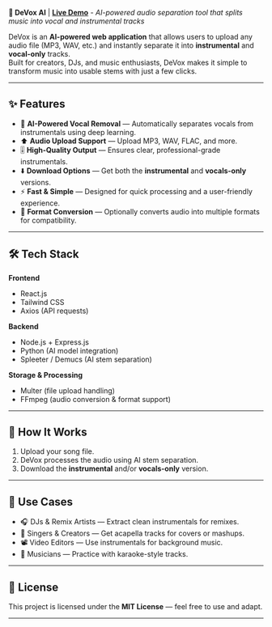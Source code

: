 **🎵 DeVox AI** | **[Live Demo](https://huggingface.co/spaces/AM-ANX/devox-ai-audio-separator)** - *AI-powered audio separation tool that splits music into vocal and instrumental tracks*

DeVox is an **AI-powered web application** that allows users to upload any audio file (MP3, WAV, etc.) and instantly separate it into **instrumental** and **vocal-only** tracks.  
Built for creators, DJs, and music enthusiasts, DeVox makes it simple to transform music into usable stems with just a few clicks.  

---

## ✨ Features  

- 🎵 **AI-Powered Vocal Removal** — Automatically separates vocals from instrumentals using deep learning.  
- ⬆️ **Audio Upload Support** — Upload MP3, WAV, FLAC, and more.  
- 🎚️ **High-Quality Output** — Ensures clear, professional-grade instrumentals.  
- ⬇️ **Download Options** — Get both the **instrumental** and **vocals-only** versions.  
- ⚡ **Fast & Simple** — Designed for quick processing and a user-friendly experience.  
- 🔄 **Format Conversion** — Optionally converts audio into multiple formats for compatibility.  

---

## 🛠️ Tech Stack  

**Frontend**  
- React.js  
- Tailwind CSS  
- Axios (API requests)  

**Backend**  
- Node.js + Express.js  
- Python (AI model integration)  
- Spleeter / Demucs (AI stem separation)  

**Storage & Processing**  
- Multer (file upload handling)  
- FFmpeg (audio conversion & format support)  

---

## 🚀 How It Works  

1. Upload your song file.  
2. DeVox processes the audio using AI stem separation.  
3. Download the **instrumental** and/or **vocals-only** version.  

---

## 📌 Use Cases  

- 🎧 DJs & Remix Artists — Extract clean instrumentals for remixes.  
- 🎤 Singers & Creators — Get acapella tracks for covers or mashups.  
- 📽️ Video Editors — Use instrumentals for background music.  
- 🎼 Musicians — Practice with karaoke-style tracks.  

---

## 📄 License  

This project is licensed under the **MIT License** — feel free to use and adapt.  

---
